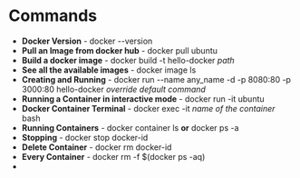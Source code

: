 # Commands
- **Docker Version** - docker --version
- **Pull an Image from docker hub** - docker pull ubuntu
- **Build a docker image** - docker build -t hello-docker *path*
- **See all the available images** - docker image ls
- **Creating and Running** - docker run --name any_name -d -p 8080:80 -p 3000:80 hello-docker _override default command_
- **Running a Container in interactive mode** - docker run -it ubuntu
- **Docker Container Terminal** - docker exec -it _name of the container_ bash
- **Running Containers** - docker container ls __or__ docker ps -a
- **Stopping** - docker stop docker-id
- **Delete Container** - docker rm docker-id
- **Every Container** - docker rm -f $(docker ps -aq)
- 
